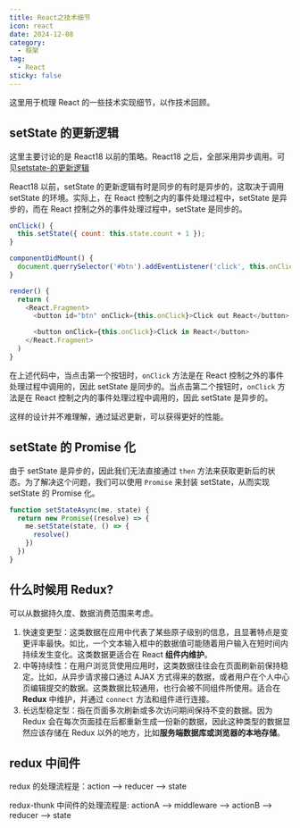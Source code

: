 ```yaml
---
title: React之技术细节
icon: react
date: 2024-12-08
category:
  - 框架
tag:
  - React
sticky: false
---
```


这里用于梳理 React 的一些技术实现细节，以作技术回顾。

## setState 的更新逻辑

这里主要讨论的是 React18 以前的策略。React18 之后，全部采用异步调用。可见[setstate-的更新逻辑](./React02.md#setstate-设置为异步的原因)

React18 以前，setState 的更新逻辑有时是同步的有时是异步的，这取决于调用 setState 的环境。实际上，在 React 控制之内的事件处理过程中，setState 是异步的，而在 React 控制之外的事件处理过程中，setState 是同步的。

```js
onClick() {
  this.setState({ count: this.state.count + 1 });
}

componentDidMount() {
  document.querrySelector('#btn').addEventListener('click', this.onClick);
}

render() {
  return (
    <React.Fragment>
      <button id="btn" onClick={this.onClick}>Click out React</button>

      <button onClick={this.onClick}>Click in React</button>
    </React.Fragment>
  )
}
```

在上述代码中，当点击第一个按钮时，`onClick` 方法是在 React 控制之外的事件处理过程中调用的，因此 setState 是同步的。当点击第二个按钮时，`onClick` 方法是在 React 控制之内的事件处理过程中调用的，因此 setState 是异步的。

这样的设计并不难理解，通过延迟更新，可以获得更好的性能。

## setState 的 Promise 化

由于 setState 是异步的，因此我们无法直接通过 `then` 方法来获取更新后的状态。为了解决这个问题，我们可以使用 `Promise` 来封装 setState，从而实现 setState 的 Promise 化。

```js
function setStateAsync(me, state) {
  return new Promise((resolve) => {
    me.setState(state, () => {
      resolve()
    })
  })
}
```

## 什么时候用 Redux?

可以从数据持久度、数据消费范围来考虑。

1. 快速变更型：这类数据在应用中代表了某些原子级别的信息，且显著特点是变更评率最快。如比，一个文本输入框中的数据值可能随着用户输入在短时间内持续发生变化。这类数据更适合在 React **组件内维护**。
2. 中等持续性：在用户浏览货使用应用时，这类数据往往会在页面刷新前保持稳定。比如，从异步请求接口通过 AJAX 方式得来的数据，或者用户在个人中心页编辑提交的数据。这类数据比较通用，也行会被不同组件所使用。适合在 **Redux** 中维护，并通过 `connect` 方法和组件进行连接。
3. 长远型稳定型：指在页面多次刷新或多次访问期间保持不变的数据。因为 Redux 会在每次页面挂在后都重新生成一份新的数据，因此这种类型的数据显然应该存储在 Redux 以外的地方，比如**服务端数据库或浏览器的本地存储**。

## redux 中间件

redux 的处理流程是：action --> reducer --> state

redux-thunk 中间件的处理流程是: actionA --> middleware --> actionB --> reducer --> state
